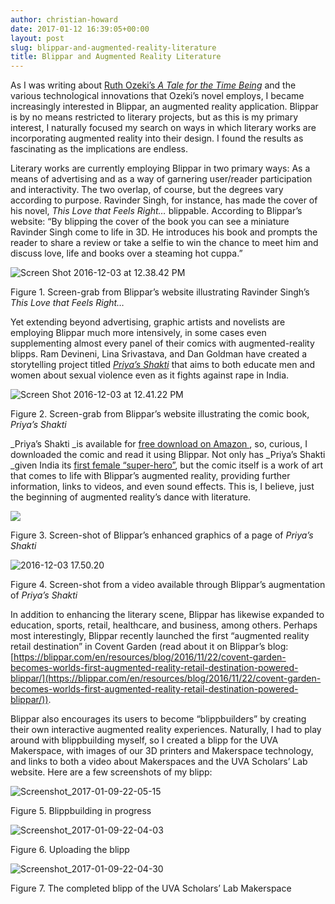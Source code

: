 ```yaml
---
author: christian-howard
date: 2017-01-12 16:39:05+00:00
layout: post
slug: blippar-and-augmented-reality-literature
title: Blippar and Augmented Reality Literature
---
```


As I was writing about [Ruth Ozeki’s _A Tale for the Time Being_](http://scholarslab.org/digital-humanities/hybrid-literature-ruth-ozekis-a-tale-for-the-time-being/) and the various technological innovations that Ozeki’s novel employs, I became increasingly interested in Blippar, an augmented reality application. Blippar is by no means restricted to literary projects, but as this is my primary interest, I naturally focused my search on ways in which literary works are incorporating augmented reality into their design. I found the results as fascinating as the implications are endless.

Literary works are currently employing Blippar in two primary ways: As a means of advertising and as a way of garnering user/reader participation and interactivity. The two overlap, of course, but the degrees vary according to purpose. Ravinder Singh, for instance, has made the cover of his novel, _This Love that Feels Right…_ blippable. According to Blippar’s website: “By blipping the cover of the book you can see a miniature Ravinder Singh come to life in 3D. He introduces his book and prompts the reader to share a review or take a selfie to win the chance to meet him and discuss love, life and books over a steaming hot cuppa.”



![Screen Shot 2016-12-03 at 12.38.42 PM](http://scholarslab.org/wp-content/uploads/2017/01/Screen-Shot-2016-12-03-at-12.38.42-PM-300x220.png)

Figure 1. Screen-grab from Blippar’s website illustrating Ravinder Singh’s _This Love that Feels Right…_



Yet extending beyond advertising, graphic artists and novelists are employing Blippar much more intensively, in some cases even supplementing almost every panel of their comics with augmented-reality blipps. Ram Devineni, Lina Srivastava, and Dan Goldman have created a storytelling project titled [_Priya’s Shakti_](http://www.priyashakti.com/) that aims to both educate men and women about sexual violence even as it fights against rape in India.



![Screen Shot 2016-12-03 at 12.41.22 PM](http://scholarslab.org/wp-content/uploads/2017/01/Screen-Shot-2016-12-03-at-12.41.22-PM-300x226.png)

Figure 2. Screen-grab from Blippar’s website illustrating the comic book, _Priya’s Shakti_



_Priya’s Shakti _is available for [free download on Amazon ](https://www.amazon.com/Priyas-Shakti-Ram-Devineni-ebook/dp/B00Q1YQWUG), so, curious, I downloaded the comic and read it using Blippar. Not only has _Priya’s Shakti _given India its [first female “super-hero”](http://www.bbc.com/news/world-asia-india-30288173), but the comic itself is a work of art that comes to life with Blippar’s augmented reality, providing further information, links to videos, and even sound effects. This is, I believe, just the beginning of augmented reality’s dance with literature.



![](http://scholarslab.org/wp-content/uploads/2017/01/2016-12-03-17.49.55-e1484256439261-229x300.png)

Figure 3. Screen-shot of Blippar’s enhanced graphics of a page of _Priya’s Shakti_



![2016-12-03 17.50.20](http://scholarslab.org/wp-content/uploads/2017/01/2016-12-03-17.50.20-e1484256535722-300x170.png)

Figure 4. Screen-shot from a video available through Blippar’s augmentation of _Priya’s Shakti_



In addition to enhancing the literary scene, Blippar has likewise expanded to education, sports, retail, healthcare, and business, among others. Perhaps most interestingly, Blippar recently launched the first “augmented reality retail destination” in Covent Garden (read about it on Blippar’s blog: [https://blippar.com/en/resources/blog/2016/11/22/covent-garden-becomes-worlds-first-augmented-reality-retail-destination-powered-blippar/](https://blippar.com/en/resources/blog/2016/11/22/covent-garden-becomes-worlds-first-augmented-reality-retail-destination-powered-blippar/)).

Blippar also encourages its users to become “blippbuilders” by creating their own interactive augmented reality experiences. Naturally, I had to play around with blippbuilding myself, so I created a blipp for the UVA Makerspace, with images of our 3D printers and Makerspace technology, and links to both a video about Makerspaces and the UVA Scholars’ Lab website. Here are a few screenshots of my blipp:



![Screenshot_2017-01-09-22-05-15](http://scholarslab.org/wp-content/uploads/2017/01/Screenshot_2017-01-09-22-05-15-e1484256610611-250x300.png)

Figure 5. Blippbuilding in progress



![Screenshot_2017-01-09-22-04-03](http://scholarslab.org/wp-content/uploads/2017/01/Screenshot_2017-01-09-22-04-03-e1484256645143-300x169.png)

Figure 6. Uploading the blipp



![Screenshot_2017-01-09-22-04-30](http://scholarslab.org/wp-content/uploads/2017/01/Screenshot_2017-01-09-22-04-30-e1484256687975-300x263.png)

Figure 7. The completed blipp of the UVA Scholars’ Lab Makerspace
